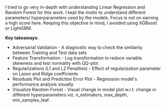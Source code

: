 I tried to go very in-depth with understanding Linear Regression and Random Forest for this work. 
I kept the motto to understand different parameters/ hyperparameters used by the models. Focus is not on earning a high score here. 
Keeping this objective in mind, I avoided using XGBoost or LightGBM.

<b> Key takeaways: </b>
<ul>
<li>Adversarial Validation - A diagnostic way to check the similarity between Training and Test data sets</li>
<li>Feature Transformation - Log transformation to reduce variable skewness and test normality with QQ-plot</li>
<li>Regularizations (L1 and L2 Penalties) - Effect of regularization parameter on Lasso and Ridge coefficients</li>
<li>Residuals Plot and Prediction Error Plot - Regression model's performance analysis visually</li>
<li>Visualize Random Forest - Visual change in model plot w.r.t. change in different hyperparameters viz. n_estimators, max_depth, min_samples_leaf.</li>
</ul>
